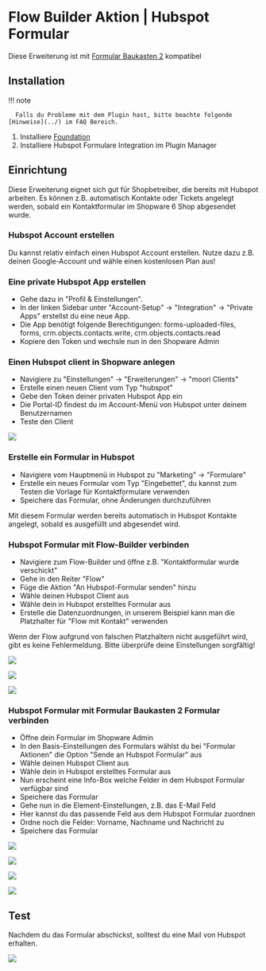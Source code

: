 # Flow Builder Aktion | Hubspot Formular

Diese Erweiterung ist mit [Formular Baukasten 2](../MoorlForms/index.md) kompatibel

## Installation

!!! note

      Falls du Probleme mit dem Plugin hast, bitte beachte folgende [Hinweise](../) im FAQ Bereich.

1. Installiere
   [Foundation](../MoorlFoundation/index.md)
2. Installiere Hubspot Formulare Integration im Plugin Manager

## Einrichtung

Diese Erweiterung eignet sich gut für Shopbetreiber, die bereits mit Hubspot arbeiten. Es können z.B. automatisch Kontakte oder Tickets angelegt werden, sobald ein Kontaktformular im Shopware 6 Shop abgesendet wurde.

### Hubspot Account erstellen

Du kannst relativ einfach einen Hubspot Account erstellen. Nutze dazu z.B. deinen Google-Account und wähle einen kostenlosen Plan aus!

### Eine private Hubspot App erstellen

- Gehe dazu in "Profil & Einstellungen".
- In der linken Sidebar unter "Account-Setup" -> "Integration" -> "Private Apps" erstellst du eine neue App.
- Die App benötigt folgende Berechtigungen: forms-uploaded-files, forms, crm.objects.contacts.write, crm.objects.contacts.read
- Kopiere den Token und wechsle nun in den Shopware Admin

### Einen Hubspot client in Shopware anlegen

- Navigiere zu "Einstellungen" -> "Erweiterungen" -> "moori Clients"
- Erstelle einen neuen Client vom Typ "hubspot"
- Gebe den Token deiner privaten Hubspot App ein
- Die Portal-ID findest du im Account-Menü von Hubspot unter deinem Benutzernamen
- Teste den Client

![](images/hs-001.jpg)

### Erstelle ein Formular in Hubspot

- Navigiere vom Hauptmenü in Hubspot zu "Marketing" -> "Formulare"
- Erstelle ein neues Formular vom Typ "Eingebettet", du kannst zum Testen die Vorlage für Kontaktformulare verwenden
- Speichere das Formular, ohne Änderungen durchzuführen

Mit diesem Formular werden bereits automatisch in Hubspot Kontakte angelegt, sobald es ausgefüllt und abgesendet wird.

### Hubspot Formular mit Flow-Builder verbinden

- Navigiere zum Flow-Builder und öffne z.B. "Kontaktformular wurde verschickt"
- Gehe in den Reiter "Flow"
- Füge die Aktion "An Hubspot-Formular senden" hinzu
- Wähle deinen Hubspot Client aus
- Wähle dein in Hubspot erstelltes Formular aus
- Erstelle die Datenzuordnungen, in unserem Beispiel kann man die Platzhalter für "Flow mit Kontakt" verwenden

Wenn der Flow aufgrund von falschen Platzhaltern nicht ausgeführt wird, gibt es keine Fehlermeldung. Bitte überprüfe deine Einstellungen sorgfältig!

![](images/hs-007.jpg)

![](images/hs-008.jpg)

![](images/hs-009.jpg)

### Hubspot Formular mit Formular Baukasten 2 Formular verbinden

- Öffne dein Formular im Shopware Admin
- In den Basis-Einstellungen des Formulars wählst du bei "Formular Aktionen" die Option "Sende an Hubspot Formular" aus
- Wähle deinen Hubspot Client aus
- Wähle dein in Hubspot erstelltes Formular aus
- Nun erscheint eine Info-Box welche Felder in dem Hubspot Formular verfügbar sind
- Speichere das Formular
- Gehe nun in die Element-Einstellungen, z.B. das E-Mail Feld
- Hier kannst du das passende Feld aus dem Hubspot Formular zuordnen
- Ordne noch die Felder: Vorname, Nachname und Nachricht zu
- Speichere das Formular

![](images/hs-002.jpg)

![](images/hs-003.jpg)

![](images/hs-004.jpg)

![](images/hs-005.jpg)

## Test

Nachdem du das Formular abschickst, solltest du eine Mail von Hubspot erhalten.

![](images/hs-006.jpg)
